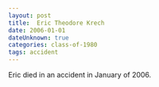 ```yaml
---
layout: post
title:  Eric Theodore Krech
date: 2006-01-01
dateUnknown: true
categories: class-of-1980
tags: accident
---
```

Eric died in an accident in January of 2006. 

